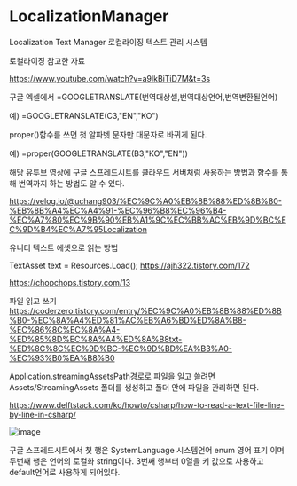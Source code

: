 # LocalizationManager
 Localization Text Manager 로컬라이징 텍스트 관리 시스템


로컬라이징 참고한 자료

https://www.youtube.com/watch?v=a9lkBiTiD7M&t=3s

구글 엑셀에서 =GOOGLETRANSLATE(번역대상셀,번역대상언어,번역변환될언어)

예) =GOOGLETRANSLATE(C3,"EN","KO")

proper()함수를 쓰면 첫 알파벳 문자만 대문자로 바뀌게 된다.

예) =proper(GOOGLETRANSLATE(B3,"KO","EN"))



해당 유투브 영상에 구글 스프레드시트를 클라우드 서버처럼 사용하는 방법과 함수를 통해 번역까지 하는 방법도 알 수 있다.

https://velog.io/@uchang903/%EC%9C%A0%EB%8B%88%ED%8B%B0-%EB%8B%A4%EC%A4%91-%EC%96%B8%EC%96%B4-%EC%A7%80%EC%9B%90%EB%A1%9C%EC%BB%AC%EB%9D%BC%EC%9D%B4%EC%A7%95Localization


유니티 텍스트 에셋으로 읽는 방법

TextAsset text =  Resources.Load<TextAsset>();
https://ajh322.tistory.com/172

https://chopchops.tistory.com/13


 파일 읽고 쓰기
https://coderzero.tistory.com/entry/%EC%9C%A0%EB%8B%88%ED%8B%B0-%EC%8A%A4%ED%81%AC%EB%A6%BD%ED%8A%B8-%EC%86%8C%EC%8A%A4-%ED%85%8D%EC%8A%A4%ED%8A%B8txt-%ED%8C%8C%EC%9D%BC-%EC%9D%BD%EA%B3%A0-%EC%93%B0%EA%B8%B0

Application.streamingAssetsPath경로로 파일을 일고 쓸려면 Assets/StreamingAssets 폴더를 생성하고 폴더 안에 파일을 관리하면 된다.

 https://www.delftstack.com/ko/howto/csharp/how-to-read-a-text-file-line-by-line-in-csharp/

 
 
 
![image](https://user-images.githubusercontent.com/72333637/160378256-455c2c90-f723-4766-8720-2e67e071191f.png)

구글 스프레드시트에서 첫 행은 SystemLanguage 시스템언어 enum 영어 표기 이며 두번째 행은 언어의 로컬화 string이다.
3번째 행부터 0열을 키 값으로 사용하고 default언어로 사용하게 되어있다. 
